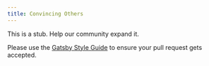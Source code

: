 ```yaml
---
title: Convincing Others
---
```


This is a stub. Help our community expand it.

Please use the [Gatsby Style Guide](/contributing/gatsby-style-guide/) to ensure your
pull request gets accepted.
